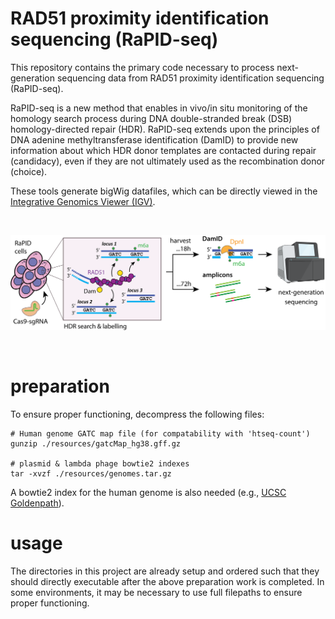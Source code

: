 # RAD51 proximity identification sequencing (RaPID-seq)
This repository contains the primary code necessary to process next-generation sequencing data from RAD51 proximity identification sequencing (RaPID-seq). 

RaPID-seq is a new method that enables in vivo/in situ monitoring of the homology search process during DNA double-stranded break (DSB) homology-directed repair (HDR). RaPID-seq extends upon the principles of DNA adenine methyltransferase identification (DamID) to provide new information about which HDR donor templates are contacted during repair (candidacy), even if they are not ultimately used as the recombination donor (choice).

These tools generate bigWig datafiles, which can be directly viewed in the [Integrative Genomics Viewer (IGV)](https://igv.org/doc/desktop/).

<br />

![](https://github.com/yehcd/rapid-tools/blob/initial/misc/figures/rapid_workflow.png)

<br />

# preparation
To ensure proper functioning, decompress the following files:

```
# Human genome GATC map file (for compatability with 'htseq-count')
gunzip ./resources/gatcMap_hg38.gff.gz

# plasmid & lambda phage bowtie2 indexes
tar -xvzf ./resources/genomes.tar.gz
```

A bowtie2 index for the human genome is also needed (e.g., [UCSC Goldenpath](https://hgdownload.soe.ucsc.edu/goldenpath/hg38/bigZips/latest/)).

# usage
The directories in this project are already setup and ordered such that they should directly executable after the above preparation work is completed. In some environments, it may be necessary to use full filepaths to ensure proper functioning. 

